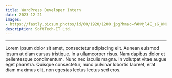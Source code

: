 ```yaml
---
title: WordPress Developer Intern
date: 2023-12-21
images:
- https://fastly.picsum.photos/id/60/1920/1200.jpg?hmac=fAMNjl4E_sG_WNUjdU39Kald5QAHQMh-_-TsIbbeDNI
description: SoftTech-IT Ltd.
---
```




---

Lorem ipsum dolor sit amet, consectetur adipiscing elit. Aenean euismod ipsum at diam cursus tristique. In a ullamcorper risus. Nam dapibus dolor et pellentesque condimentum. Nunc nec iaculis magna. In volutpat vitae augue eget pharetra. Quisque consectetur, nunc pulvinar lobortis laoreet, erat diam maximus elit, non egestas lectus lectus sed eros. 
